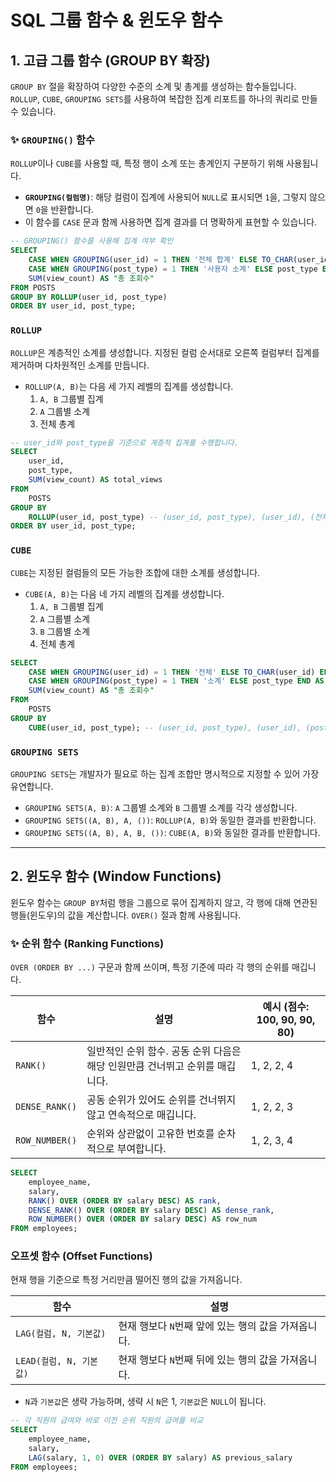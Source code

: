 
# SQL 그룹 함수 & 윈도우 함수

## 1\. 고급 그룹 함수 (GROUP BY 확장)

`GROUP BY` 절을 확장하여 다양한 수준의 소계 및 총계를 생성하는 함수들입니다. `ROLLUP`, `CUBE`, `GROUPING SETS`를 사용하여 복잡한 집계 리포트를 하나의 쿼리로 만들 수 있습니다.

### ✨ `GROUPING()` 함수

`ROLLUP`이나 `CUBE`를 사용할 때, 특정 행이 소계 또는 총계인지 구분하기 위해 사용됩니다.

  * **`GROUPING(컬럼명)`**: 해당 컬럼이 집계에 사용되어 `NULL`로 표시되면 `1`을, 그렇지 않으면 `0`을 반환합니다.
  * 이 함수를 `CASE` 문과 함께 사용하면 집계 결과를 더 명확하게 표현할 수 있습니다.

<!-- end list -->

```sql
-- GROUPING() 함수를 사용해 집계 여부 확인
SELECT
    CASE WHEN GROUPING(user_id) = 1 THEN '전체 합계' ELSE TO_CHAR(user_id) END AS "사용자",
    CASE WHEN GROUPING(post_type) = 1 THEN '사용자 소계' ELSE post_type END AS "게시물 종류",
    SUM(view_count) AS "총 조회수"
FROM POSTS
GROUP BY ROLLUP(user_id, post_type)
ORDER BY user_id, post_type;
```



### `ROLLUP`

`ROLLUP`은 계층적인 소계를 생성합니다. 지정된 컬럼 순서대로 오른쪽 컬럼부터 집계를 제거하며 다차원적인 소계를 만듭니다.

  * `ROLLUP(A, B)`는 다음 세 가지 레벨의 집계를 생성합니다.
    1.  `A, B` 그룹별 집계
    2.  `A` 그룹별 소계
    3.  전체 총계

<!-- end list -->

```sql
-- user_id와 post_type을 기준으로 계층적 집계를 수행합니다.
SELECT
    user_id,
    post_type,
    SUM(view_count) AS total_views
FROM
    POSTS
GROUP BY
    ROLLUP(user_id, post_type) -- (user_id, post_type), (user_id), (전체) 순으로 집계
ORDER BY user_id, post_type;
```



### `CUBE`

`CUBE`는 지정된 컬럼들의 모든 가능한 조합에 대한 소계를 생성합니다.

  * `CUBE(A, B)`는 다음 네 가지 레벨의 집계를 생성합니다.
    1.  `A, B` 그룹별 집계
    2.  `A` 그룹별 소계
    3.  `B` 그룹별 소계
    4.  전체 총계

<!-- end list -->

```sql
SELECT
    CASE WHEN GROUPING(user_id) = 1 THEN '전체' ELSE TO_CHAR(user_id) END AS "사용자",
    CASE WHEN GROUPING(post_type) = 1 THEN '소계' ELSE post_type END AS "게시물 종류",
    SUM(view_count) AS "총 조회수"
FROM
    POSTS
GROUP BY
    CUBE(user_id, post_type); -- (user_id, post_type), (user_id), (post_type), (전체) 조합으로 집계
```



### `GROUPING SETS`

`GROUPING SETS`는 개발자가 필요로 하는 집계 조합만 명시적으로 지정할 수 있어 가장 유연합니다.

  * `GROUPING SETS(A, B)`: `A` 그룹별 소계와 `B` 그룹별 소계를 각각 생성합니다.
  * `GROUPING SETS((A, B), A, ())`: `ROLLUP(A, B)`와 동일한 결과를 반환합니다.
  * `GROUPING SETS((A, B), A, B, ())`: `CUBE(A, B)`와 동일한 결과를 반환합니다.

-----

## 2\. 윈도우 함수 (Window Functions)

윈도우 함수는 `GROUP BY`처럼 행을 그룹으로 묶어 집계하지 않고, 각 행에 대해 연관된 행들(윈도우)의 값을 계산합니다. `OVER()` 절과 함께 사용됩니다.

### ✨ 순위 함수 (Ranking Functions)

`OVER (ORDER BY ...)` 구문과 함께 쓰이며, 특정 기준에 따라 각 행의 순위를 매깁니다.

| 함수 | 설명 | 예시 (점수: 100, 90, 90, 80) |
| --- | --- | --- |
| `RANK()` | 일반적인 순위 함수. 공동 순위 다음은 해당 인원만큼 건너뛰고 순위를 매깁니다. | 1, 2, 2, 4 |
| `DENSE_RANK()` | 공동 순위가 있어도 순위를 건너뛰지 않고 연속적으로 매깁니다. | 1, 2, 2, 3 |
| `ROW_NUMBER()` | 순위와 상관없이 고유한 번호를 순차적으로 부여합니다. | 1, 2, 3, 4 |

```sql
SELECT
    employee_name,
    salary,
    RANK() OVER (ORDER BY salary DESC) AS rank,
    DENSE_RANK() OVER (ORDER BY salary DESC) AS dense_rank,
    ROW_NUMBER() OVER (ORDER BY salary DESC) AS row_num
FROM employees;
```



###  오프셋 함수 (Offset Functions)

현재 행을 기준으로 특정 거리만큼 떨어진 행의 값을 가져옵니다.

| 함수 | 설명 |
| --- | --- |
| `LAG(컬럼, N, 기본값)` | 현재 행보다 `N`번째 앞에 있는 행의 값을 가져옵니다. |
| `LEAD(컬럼, N, 기본값)` | 현재 행보다 `N`번째 뒤에 있는 행의 값을 가져옵니다. |

  * `N`과 `기본값`은 생략 가능하며, 생략 시 `N`은 1, `기본값`은 `NULL`이 됩니다.

<!-- end list -->

```sql
-- 각 직원의 급여와 바로 이전 순위 직원의 급여를 비교
SELECT
    employee_name,
    salary,
    LAG(salary, 1, 0) OVER (ORDER BY salary) AS previous_salary
FROM employees;
```
